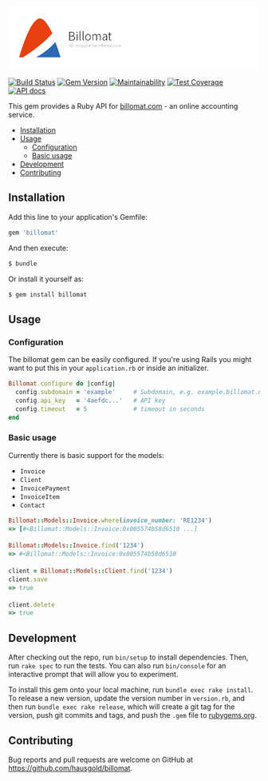 ![Billomat](doc/assets/project.png)

[![Build Status](https://travis-ci.org/hausgold/billomat.svg?branch=master)](https://travis-ci.org/hausgold/billomat)
[![Gem Version](https://badge.fury.io/rb/billomat.svg)](https://badge.fury.io/rb/billomat)
[![Maintainability](https://api.codeclimate.com/v1/badges/49baf848f42a2e5b95db/maintainability)](https://codeclimate.com/github/hausgold/billomat/maintainability)
[![Test Coverage](https://api.codeclimate.com/v1/badges/49baf848f42a2e5b95db/test_coverage)](https://codeclimate.com/github/hausgold/billomat/test_coverage)
[![API docs](https://img.shields.io/badge/docs-API-blue.svg)](https://www.rubydoc.info/gems/billomat)

This gem provides a Ruby API for [billomat.com](https://billomat.com) - an
online accounting service.

- [Installation](#installation)
- [Usage](#usage)
  - [Configuration](#configuration)
  - [Basic usage](#basic-usage)
- [Development](#development)
- [Contributing](#contributing)

## Installation

Add this line to your application's Gemfile:

```ruby
gem 'billomat'
```

And then execute:

```bash
$ bundle
```

Or install it yourself as:

```bash
$ gem install billomat
```

## Usage

### Configuration

The billomat gem can be easily configured.
If you're using Rails you might want to put this in your `application.rb`
or inside an initializer.

```ruby
Billomat.configure do |config|
  config.subdomain = 'example'     # Subdomain, e.g. example.billomat.net
  config.api_key   = '4aefdc...'   # API key
  config.timeout   = 5             # timeout in seconds
end
```

### Basic usage

Currently there is basic support for the models:
* `Invoice`
* `Client`
* `InvoicePayment`
* `InvoiceItem`
* `Contact`

```ruby
Billomat::Models::Invoice.where(invoice_number: 'RE1234')
=> [#<Billomat::Models::Invoice:0x005574b58d6510 ...]

Billomat::Models::Invoice.find('1234')
=> #<Billomat::Models::Invoice:0x005574b58d6510

client = Billomat::Models::Client.find('1234')
client.save
=> true

client.delete
=> true
```

## Development

After checking out the repo, run `bin/setup` to install dependencies. Then, run
`rake spec` to run the tests. You can also run `bin/console` for an interactive
prompt that will allow you to experiment.

To install this gem onto your local machine, run `bundle exec rake install`. To
release a new version, update the version number in `version.rb`, and then run
`bundle exec rake release`, which will create a git tag for the version, push
git commits and tags, and push the `.gem` file to
[rubygems.org](https://rubygems.org).

## Contributing

Bug reports and pull requests are welcome on GitHub at
https://github.com/hausgold/billomat.
